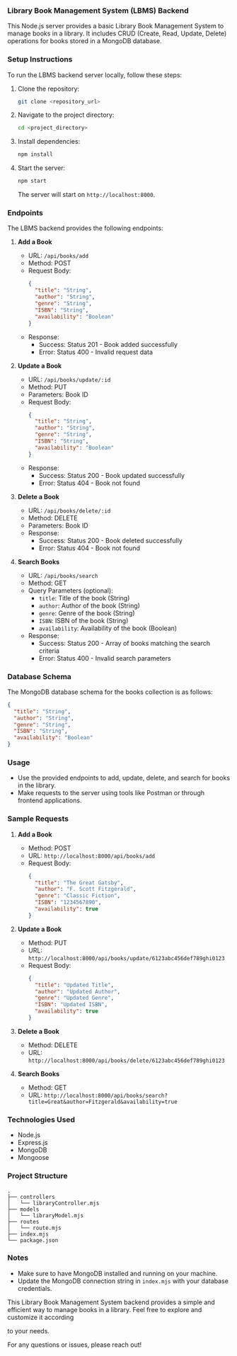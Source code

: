 ### Library Book Management System (LBMS) Backend

This Node.js server provides a basic Library Book Management System to manage books in a library. It includes CRUD (Create, Read, Update, Delete) operations for books stored in a MongoDB database.

### Setup Instructions
To run the LBMS backend server locally, follow these steps:

1. Clone the repository:
   ```bash
   git clone <repository_url>
   ```

2. Navigate to the project directory:
   ```bash
   cd <project_directory>
   ```

3. Install dependencies:
   ```bash
   npm install
   ```

4. Start the server:
   ```bash
   npm start
   ```
   The server will start on `http://localhost:8000`.

### Endpoints
The LBMS backend provides the following endpoints:

1. **Add a Book**
   - URL: `/api/books/add`
   - Method: POST
   - Request Body:
     ```json
     {
       "title": "String",
       "author": "String",
       "genre": "String",
       "ISBN": "String",
       "availability": "Boolean"
     }
     ```
   - Response:
     - Success: Status 201 - Book added successfully
     - Error: Status 400 - Invalid request data

2. **Update a Book**
   - URL: `/api/books/update/:id`
   - Method: PUT
   - Parameters: Book ID
   - Request Body:
     ```json
     {
       "title": "String",
       "author": "String",
       "genre": "String",
       "ISBN": "String",
       "availability": "Boolean"
     }
     ```
   - Response:
     - Success: Status 200 - Book updated successfully
     - Error: Status 404 - Book not found

3. **Delete a Book**
   - URL: `/api/books/delete/:id`
   - Method: DELETE
   - Parameters: Book ID
   - Response:
     - Success: Status 200 - Book deleted successfully
     - Error: Status 404 - Book not found

4. **Search Books**
   - URL: `/api/books/search`
   - Method: GET
   - Query Parameters (optional):
     - `title`: Title of the book (String)
     - `author`: Author of the book (String)
     - `genre`: Genre of the book (String)
     - `ISBN`: ISBN of the book (String)
     - `availability`: Availability of the book (Boolean)
   - Response:
     - Success: Status 200 - Array of books matching the search criteria
     - Error: Status 400 - Invalid search parameters

### Database Schema
The MongoDB database schema for the books collection is as follows:

```json
{
  "title": "String",
  "author": "String",
  "genre": "String",
  "ISBN": "String",
  "availability": "Boolean"
}
```

### Usage
- Use the provided endpoints to add, update, delete, and search for books in the library.
- Make requests to the server using tools like Postman or through frontend applications.

### Sample Requests
1. **Add a Book**
   - Method: POST
   - URL: `http://localhost:8000/api/books/add`
   - Request Body:
     ```json
     {
       "title": "The Great Gatsby",
       "author": "F. Scott Fitzgerald",
       "genre": "Classic Fiction",
       "ISBN": "1234567890",
       "availability": true
     }
     ```

2. **Update a Book**
   - Method: PUT
   - URL: `http://localhost:8000/api/books/update/6123abc456def789ghi0123`
   - Request Body:
     ```json
     {
       "title": "Updated Title",
       "author": "Updated Author",
       "genre": "Updated Genre",
       "ISBN": "Updated ISBN",
       "availability": true
     }
     ```

3. **Delete a Book**
   - Method: DELETE
   - URL: `http://localhost:8000/api/books/delete/6123abc456def789ghi0123`

4. **Search Books**
   - Method: GET
   - URL: `http://localhost:8000/api/books/search?title=Great&author=Fitzgerald&availability=true`

### Technologies Used
- Node.js
- Express.js
- MongoDB
- Mongoose

### Project Structure
```
.
├── controllers
│   └── libraryController.mjs
├── models
│   └── libraryModel.mjs
├── routes
│   └── route.mjs
├── index.mjs
└── package.json
```

### Notes
- Make sure to have MongoDB installed and running on your machine.
- Update the MongoDB connection string in `index.mjs` with your database credentials.

This Library Book Management System backend provides a simple and efficient way to manage books in a library. Feel free to explore and customize it according

 to your needs.

For any questions or issues, please reach out!
